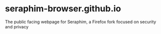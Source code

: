 # seraphim-browser.github.io
The public facing webpage for Seraphim, a Firefox fork focused on security and privacy
